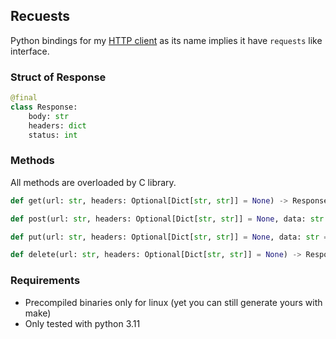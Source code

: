 ## Recuests
Python bindings for my [HTTP client](https://github.com/epsilonr/httpclient) as its name implies it have `requests` like interface.

### Struct of Response
```py
@final
class Response:
    body: str
    headers: dict
    status: int
```


### Methods
All methods are overloaded by C library.

```py
def get(url: str, headers: Optional[Dict[str, str]] = None) -> Response:

def post(url: str, headers: Optional[Dict[str, str]] = None, data: str = "") -> Response:

def put(url: str, headers: Optional[Dict[str, str]] = None, data: str = "") -> Response:

def delete(url: str, headers: Optional[Dict[str, str]] = None) -> Response:
```

### Requirements
* Precompiled binaries only for linux (yet you can still generate yours with make)
* Only tested with python 3.11